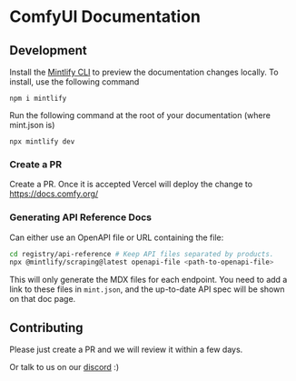 # ComfyUI Documentation

## Development

Install the [Mintlify CLI](https://www.npmjs.com/package/mintlify) to preview the documentation changes locally. To install, use the following command

```
npm i mintlify
```

Run the following command at the root of your documentation (where mint.json is)

```
npx mintlify dev
```

### Create a PR

Create a PR. Once it is accepted Vercel will deploy the change to https://docs.comfy.org/

### Generating API Reference Docs

Can either use an OpenAPI file or URL containing the file:

```bash
cd registry/api-reference # Keep API files separated by products.
npx @mintlify/scraping@latest openapi-file <path-to-openapi-file>
```

This will only generate the MDX files for each endpoint. You need to add a link to these files in `mint.json`, and the up-to-date API spec will be shown on that doc page.

## Contributing

Please just create a PR and we will review it within a few days.

Or talk to us on our [discord](https://discord.com/invite/comfyorg) :)
